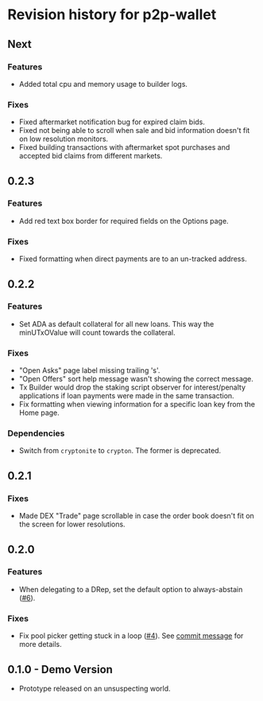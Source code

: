 # Revision history for p2p-wallet

## Next

### Features
* Added total cpu and memory usage to builder logs.

### Fixes
* Fixed aftermarket notification bug for expired claim bids.
* Fixed not being able to scroll when sale and bid information doesn't fit on low resolution
monitors.
* Fixed building transactions with aftermarket spot purchases and accepted bid claims from different
markets.

## 0.2.3

### Features
* Add red text box border for required fields on the Options page.

### Fixes
* Fixed formatting when direct payments are to an un-tracked address.

## 0.2.2

### Features
* Set ADA as default collateral for all new loans. This way the minUTxOValue will count towards the
collateral.

### Fixes
* "Open Asks" page label missing trailing 's'.
* "Open Offers" sort help message wasn't showing the correct message.
* Tx Builder would drop the staking script observer for interest/penalty applications if loan
payments were made in the same transaction.
* Fix formatting when viewing information for a specific loan key from the Home page.

### Dependencies
* Switch from `cryptonite` to `crypton`. The former is deprecated.

## 0.2.1

### Fixes
* Made DEX "Trade" page scrollable in case the order book doesn't fit on the screen for lower
resolutions.

## 0.2.0

### Features
* When delegating to a DRep, set the default option to always-abstain ([#6](https://github.com/fallen-icarus/p2p-wallet/issues/6)).

### Fixes
* Fix pool picker getting stuck in a loop ([#4](https://github.com/fallen-icarus/p2p-wallet/issues/4)).
See [commit message](https://github.com/fallen-icarus/p2p-wallet/commit/5128e28ff2d29528193ef0de91874940c078a302) for more details.

## 0.1.0 - Demo Version

* Prototype released on an unsuspecting world.
